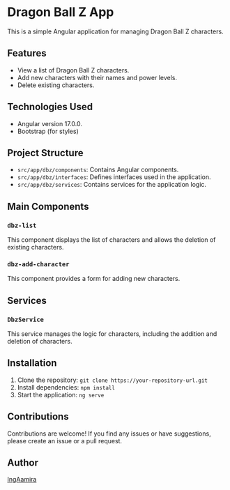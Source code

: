 # Dragon Ball Z App

This is a simple Angular application for managing Dragon Ball Z characters.

## Features

- View a list of Dragon Ball Z characters.
- Add new characters with their names and power levels.
- Delete existing characters.

## Technologies Used

- Angular version 17.0.0.
- Bootstrap (for styles)

## Project Structure

- `src/app/dbz/components`: Contains Angular components.
- `src/app/dbz/interfaces`: Defines interfaces used in the application.
- `src/app/dbz/services`: Contains services for the application logic.

## Main Components

### `dbz-list`

This component displays the list of characters and allows the deletion of existing characters.

### `dbz-add-character`

This component provides a form for adding new characters.

## Services

### `DbzService`

This service manages the logic for characters, including the addition and deletion of characters.

## Installation

1. Clone the repository: `git clone https://your-repository-url.git`
2. Install dependencies: `npm install`
3. Start the application: `ng serve`

## Contributions

Contributions are welcome! If you find any issues or have suggestions, please create an issue or a pull request.

## Author

[IngAamira](https://ingaamira.github.io/)
